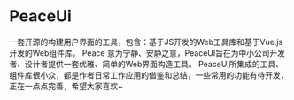# PeaceUi
一套开源的构建用户界面的工具，包含：基于JS开发的Web工具库和基于Vue.js开发的Web组件库。
Peace 意为宁静、安静之意，PeaceUI旨在为中小公司开发者、设计者提供一套优雅、简单的Web界面构造工具。
PeaceUI所集成的工具、组件库很小众，都是作者日常工作应用的借鉴和总结，一些常用的功能有待开发，正在一点点完善，希望大家喜欢~